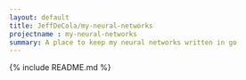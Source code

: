 ```yaml
---
layout: default
title: JeffDeCola/my-neural-networks
projectname : my-neural-networks
summary: A place to keep my neural networks written in go
---
```


{% include README.md %}
